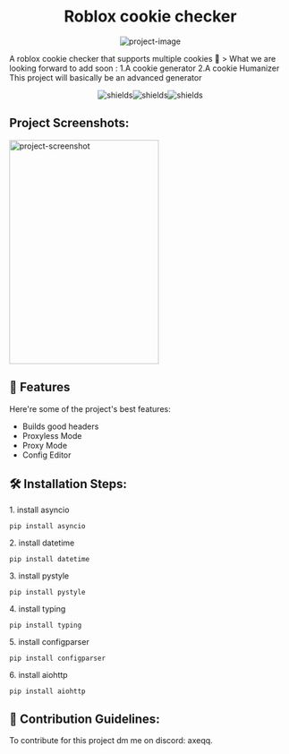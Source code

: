 <h1 align="center" id="title">Roblox cookie checker</h1>

<p align="center"><img src="https://github.com/imvast/imvast/blob/main/footer.png?raw=true" alt="project-image"></p>

<p id="description">A roblox cookie checker that supports multiple cookies 👑 &gt; What we are looking forward to add soon : 1.A cookie generator 2.A cookie Humanizer This project will basically be an advanced generator</p>

<p align="center"><img src="https://img.shields.io/badge/Roblox Cookie Generator-blue" alt="shields"><img src="https://img.shields.io/badge/Roblox Cookie Checker-blue" alt="shields"><img src="https://img.shields.io/badge/Roblox Cookie Humanizer-blue" alt="shields"></p>

<h2>Project Screenshots:</h2>

<img src="https://private-user-images.githubusercontent.com/149101434/389258243-ec384188-caee-4af6-bfad-e6eb83b4733b.png?jwt=eyJhbGciOiJIUzI1NiIsInR5cCI6IkpXVCJ9.eyJpc3MiOiJnaXRodWIuY29tIiwiYXVkIjoicmF3LmdpdGh1YnVzZXJjb250ZW50LmNvbSIsImtleSI6ImtleTUiLCJleHAiOjE3MzI0Mzg4MjMsIm5iZiI6MTczMjQzODUyMywicGF0aCI6Ii8xNDkxMDE0MzQvMzg5MjU4MjQzLWVjMzg0MTg4LWNhZWUtNGFmNi1iZmFkLWU2ZWI4M2I0NzMzYi5wbmc_WC1BbXotQWxnb3JpdGhtPUFXUzQtSE1BQy1TSEEyNTYmWC1BbXotQ3JlZGVudGlhbD1BS0lBVkNPRFlMU0E1M1BRSzRaQSUyRjIwMjQxMTI0JTJGdXMtZWFzdC0xJTJGczMlMkZhd3M0X3JlcXVlc3QmWC1BbXotRGF0ZT0yMDI0MTEyNFQwODU1MjNaJlgtQW16LUV4cGlyZXM9MzAwJlgtQW16LVNpZ25hdHVyZT1iYWFmNjJjYzk0ODExOWJmYTMyMTdmMTliOGM5MzUwMzdkYWEwYmQzNDVhMTg5NGI2MTAxODE4N2ZkYWQ1OGZjJlgtQW16LVNpZ25lZEhlYWRlcnM9aG9zdCJ9.2NHSi3tmo9JKUdOGZsGBKJLPzfxdvosElYEHUGY614s" alt="project-screenshot" width="267" height="400/">

  
  
<h2>🧐 Features</h2>

Here're some of the project's best features:

*   Builds good headers
*   Proxyless Mode
*   Proxy Mode
*   Config Editor

<h2>🛠️ Installation Steps:</h2>

<p>1. install asyncio</p>

```
pip install asyncio
```

<p>2. install datetime</p>

```
pip install datetime
```

<p>3. install pystyle</p>

```
pip install pystyle
```

<p>4. install typing</p>

```
pip install typing
```

<p>5. install configparser</p>

```
pip install configparser
```

<p>6. install aiohttp</p>

```
pip install aiohttp
```

<h2>🍰 Contribution Guidelines:</h2>

To contribute for this project dm me on discord: axeqq.
